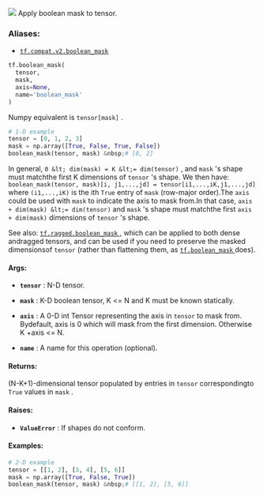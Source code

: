 ![](https://tensorflow.google.cn/images/tf_logo_32px.png)
Apply boolean mask to tensor.

### Aliases:

- [ `tf.compat.v2.boolean_mask` ](/api_docs/python/tf/boolean_mask)


```python
tf.boolean_mask(
  tensor,
  mask,
  axis=None,
  name='boolean_mask'
)

```


Numpy equivalent is  `tensor[mask]` .


```python
# 1-D example
tensor = [0, 1, 2, 3]
mask = np.array([True, False, True, False])
boolean_mask(tensor, mask) &nbsp;# [0, 2]

```


In general,  `0 &lt; dim(mask) = K &lt;= dim(tensor)` , and  `mask` 's shape must matchthe first K dimensions of  `tensor` 's shape.  We then have:   `boolean_mask(tensor, mask)[i, j1,...,jd] = tensor[i1,...,iK,j1,...,jd]` where  `(i1,...,iK)`  is the ith  `True`  entry of  `mask`  (row-major order).The  `axis`  could be used with  `mask`  to indicate the axis to mask from.In that case,  `axis + dim(mask) &lt;= dim(tensor)`  and  `mask` 's shape must matchthe first  `axis + dim(mask)`  dimensions of  `tensor` 's shape.

See also: [ `tf.ragged.boolean_mask` ](https://tensorflow.google.cn/api_docs/python/tf/ragged/boolean_mask), which can be applied to both dense andragged tensors, and can be used if you need to preserve the masked dimensionsof  `tensor`  (rather than flattening them, as [ `tf.boolean_mask` ](https://tensorflow.google.cn/api_docs/python/tf/boolean_mask) does).

#### Args:

- **`tensor`** :  N-D tensor.

- **`mask`** :  K-D boolean tensor, K &lt;= N and K must be known statically.

- **`axis`** :  A 0-D int Tensor representing the axis in  `tensor`  to mask from. Bydefault, axis is 0 which will mask from the first dimension. Otherwise K +axis &lt;= N.

- **`name`** :  A name for this operation (optional).

#### Returns:

(N-K+1)-dimensional tensor populated by entries in  `tensor`  correspondingto  `True`  values in  `mask` .

#### Raises:

- **`ValueError`** :  If shapes do not conform.

#### Examples:


```python
# 2-D example
tensor = [[1, 2], [3, 4], [5, 6]]
mask = np.array([True, False, True])
boolean_mask(tensor, mask) &nbsp;# [[1, 2], [5, 6]]

```

